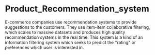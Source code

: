 # Product_Recommendation_system
 E-commerce companies use recommendation systems to provide suggestions to the customers. They use item-item collaborative filtering, which scales to massive datasets and produces high quality recommendation systems in the real time. This system is a kind of an information filtering system which seeks to predict the &quot;rating&quot; or preferences which user is interested in.
